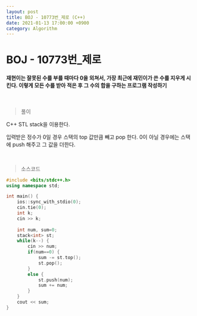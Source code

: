 ```yaml
---
layout: post
title: BOJ - 10773번_제로 (C++)
date: 2021-01-13 17:00:00 +0900
category: Algorithm
---
```


# BOJ - 10773번_제로

#### 재현이는 잘못된 수를 부를 때마다 0을 외쳐서, 가장 최근에 재민이가 쓴 수를 지우게 시킨다. 이렇게 모든 수를 받아 적은 후 그 수의 합을 구하는 프로그램 작성하기

<br/>

> 풀이

C++ STL stack을 이용한다. 

입력받은 정수가 0일 경우 스택의 top 값만큼 빼고 pop 한다. 0이 아닐 경우에는 스택에 push 해주고 그 값을 더한다.

<br/>

> 소스코드

```c++
#include <bits/stdc++.h>
using namespace std;

int main() {
	ios::sync_with_stdio(0);
	cin.tie(0);
	int k;
	cin >> k;
	
	int num, sum=0;
	stack<int> st;
	while(k--) {
		cin >> num;
		if(num==0) {
			sum -= st.top();
			st.pop();
		}
		else {
			st.push(num);
			sum += num;
		}
	}
	cout << sum;
}
```

